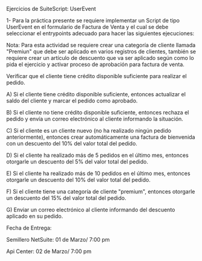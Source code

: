Ejercicios de SuiteScript: UserEvent

1- Para la práctica presente se requiere implementar un Script de tipo UserEvent en el formulario de Factura de Venta y el cual se debe seleccionar el entrypoints adecuado para hacer las siguientes ejecuciones:

Nota: Para esta actividad se requiere crear una categoría de cliente llamada "Premiun" que debe ser aplicado en varios registros de clientes, también se requiere crear un artículo de descuento que va ser aplicado según como lo pida el ejercicio y activar proceso de aprobación para factura de venta.

Verificar que el cliente tiene crédito disponible suficiente para realizar el pedido.

A)  Si el cliente tiene crédito disponible suficiente, entonces actualizar el saldo del cliente y marcar el pedido como aprobado.

B)  Si el cliente no tiene crédito disponible suficiente, entonces rechaza el pedido y envía un correo electrónico al cliente informando la situación.

C)  Si el cliente es un cliente nuevo (no ha realizado ningún pedido anteriormente), entonces crear automáticamente una factura de bienvenida con un descuento del 10% del valor total del pedido.

D)  Si el cliente ha realizado más de 5 pedidos en el último mes, entonces otorgarle un descuento del 5% del valor total del pedido.

E)  Si el cliente ha realizado más de 10 pedidos en el último mes, entonces otorgarle un descuento del 10% del valor total del pedido.

F)  Si el cliente tiene una categoría de cliente "premium", entonces otorgarle un descuento del 15% del valor total del pedido.

G)  Enviar un correo electrónico al cliente informando del descuento aplicado en su pedido.

Fecha de Entrega:

Semillero NetSuite: 01 de Marzo/ 7:00 pm

Api Center: 02 de Marzo/ 7:00 pm

